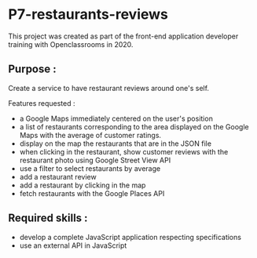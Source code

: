 # P7-restaurants-reviews

This project was created as part of the front-end application developer training with Openclassrooms in 2020.

## Purpose :

Create a service to have restaurant reviews around one's self.

Features requested :

- a Google Maps immediately centered on the user's position
- a list of restaurants corresponding to the area displayed on the Google Maps with the average of customer ratings.
- display on the map the restaurants that are in the JSON file
- when clicking in the restaurant, show customer reviews with the restaurant photo using Google Street View API
- use a filter to select restaurants by average
- add a restaurant review
- add a restaurant by clicking in the map
- fetch restaurants with the Google Places API

## Required skills :

- develop a complete JavaScript application respecting specifications
- use an external API in JavaScript
